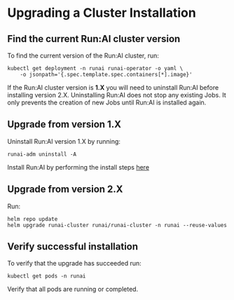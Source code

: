# Upgrading a Cluster Installation

<!-- To perform the tasks below you will need the Run:AI Administrator CLI. See [Installing the Run:AI Administrator Command-line Interface](cli-admin-install.md). -->


## Find the current Run:AI cluster version

To find the current version of the Run:AI cluster, run:

```
kubectl get deployment -n runai runai-operator -o yaml \
    -o jsonpath='{.spec.template.spec.containers[*].image}'
```

If the Run:AI cluster version is __1.X__ you will need to uninstall Run:AI before installing version 2.X. Uninstalling Run:AI does not stop any existing Jobs. It only prevents the creation of new Jobs until Run:AI is installed again.

## Upgrade from version 1.X


Uninstall Run:AI version 1.X by running:

```
runai-adm uninstall -A
```

Install Run:AI by performing the install steps [here](../cluster-install/#step-3-install-runai)

## Upgrade from version 2.X


Run:

```
helm repo update
helm upgrade runai-cluster runai/runai-cluster -n runai --reuse-values
```

## Verify successful installation

To verify that the upgrade has succeeded run:

```
kubectl get pods -n runai
```

Verify that all pods are running or completed.


